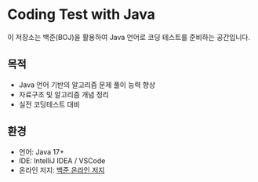 #  Coding Test with Java

이 저장소는 백준(BOJ)을 활용하여 Java 언어로 코딩 테스트를 준비하는 공간입니다.

##  목적
- Java 언어 기반의 알고리즘 문제 풀이 능력 향상
- 자료구조 및 알고리즘 개념 정리
- 실전 코딩테스트 대비

##  환경
- 언어: Java 17+
- IDE: IntelliJ IDEA / VSCode
- 온라인 저지: [백준 온라인 저지](https://www.acmicpc.net/)

